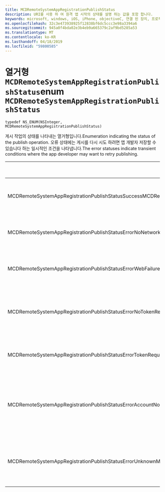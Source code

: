 ```yaml
---
title: MCDRemoteSystemAppRegistrationPublishStatus
description: URI를 사용 하 여 원격 앱 시작의 상태를 설명 하는 값을 포함 합니다.
keywords: microsoft, windows, iOS, iPhone, objectiveC, 연결 된 장치, 프로젝트 로마
ms.openlocfilehash: 32c3e473938925f12838bf6dc5ccc3e98a3394a6
ms.sourcegitcommit: 945a0f4bda02e3b4eb9a665379c2af9bd5285a53
ms.translationtype: MT
ms.contentlocale: ko-KR
ms.lasthandoff: 04/18/2019
ms.locfileid: "59800585"
---
```

# <a name="enum-mcdremotesystemappregistrationpublishstatus"></a><span data-ttu-id="8153f-104">열거형 `MCDRemoteSystemAppRegistrationPublishStatus`</span><span class="sxs-lookup"><span data-stu-id="8153f-104">enum `MCDRemoteSystemAppRegistrationPublishStatus`</span></span>

`typedef NS_ENUM(NSInteger, MCDRemoteSystemAppRegistrationPublishStatus)`

<span data-ttu-id="8153f-105">게시 작업의 상태를 나타내는 열거형입니다.</span><span class="sxs-lookup"><span data-stu-id="8153f-105">Enumeration indicating the status of the publish operation.</span></span>
<span data-ttu-id="8153f-106">오류 상태에는 게시를 다시 시도 하려면 앱 개발자 저장할 수 있습니다 하는 일시적인 조건을 나타냅니다.</span><span class="sxs-lookup"><span data-stu-id="8153f-106">The error statuses indicate transient conditions where the app developer may want to retry publishing.</span></span>

| <span data-ttu-id="8153f-107">이름</span><span class="sxs-lookup"><span data-stu-id="8153f-107">Name</span></span>    |<span data-ttu-id="8153f-108">값</span><span class="sxs-lookup"><span data-stu-id="8153f-108">Value</span></span>   |<span data-ttu-id="8153f-109">설명</span><span class="sxs-lookup"><span data-stu-id="8153f-109">Description</span></span>   |                  
|------ |------- |--|
|<span data-ttu-id="8153f-110">MCDRemoteSystemAppRegistrationPublishStatusSuccess</span><span class="sxs-lookup"><span data-stu-id="8153f-110">MCDRemoteSystemAppRegistrationPublishStatusSuccess</span></span> | <span data-ttu-id="8153f-111">0</span><span class="sxs-lookup"><span data-stu-id="8153f-111">0</span></span> | <span data-ttu-id="8153f-112">작업이 완료 되었습니다.</span><span class="sxs-lookup"><span data-stu-id="8153f-112">Operation completed successfully.</span></span>|
|<span data-ttu-id="8153f-113">MCDRemoteSystemAppRegistrationPublishStatusErrorNoNetwork</span><span class="sxs-lookup"><span data-stu-id="8153f-113">MCDRemoteSystemAppRegistrationPublishStatusErrorNoNetwork</span></span> | <span data-ttu-id="8153f-114">1</span><span class="sxs-lookup"><span data-stu-id="8153f-114">1</span></span> | <span data-ttu-id="8153f-115">네트워크를 사용할 수 없습니다.</span><span class="sxs-lookup"><span data-stu-id="8153f-115">Network was unavailable.</span></span> |
|<span data-ttu-id="8153f-116">MCDRemoteSystemAppRegistrationPublishStatusErrorWebFailure</span><span class="sxs-lookup"><span data-stu-id="8153f-116">MCDRemoteSystemAppRegistrationPublishStatusErrorWebFailure</span></span> | <span data-ttu-id="8153f-117">2</span><span class="sxs-lookup"><span data-stu-id="8153f-117">2</span></span> | <span data-ttu-id="8153f-118">웹 서비스에는 다음이 실패 했습니다.</span><span class="sxs-lookup"><span data-stu-id="8153f-118">A web service failed.</span></span>|
|<span data-ttu-id="8153f-119">MCDRemoteSystemAppRegistrationPublishStatusErrorNoTokenRequestSubscriber</span><span class="sxs-lookup"><span data-stu-id="8153f-119">MCDRemoteSystemAppRegistrationPublishStatusErrorNoTokenRequestSubscriber</span></span> | <span data-ttu-id="8153f-120">3</span><span class="sxs-lookup"><span data-stu-id="8153f-120">3</span></span> | <span data-ttu-id="8153f-121">구독자가 없는 토큰 요청에 응답 했습니다.</span><span class="sxs-lookup"><span data-stu-id="8153f-121">No token request subscribers responded.</span></span>|
|<span data-ttu-id="8153f-122">MCDRemoteSystemAppRegistrationPublishStatusErrorTokenRequestFailed</span><span class="sxs-lookup"><span data-stu-id="8153f-122">MCDRemoteSystemAppRegistrationPublishStatusErrorTokenRequestFailed</span></span> | <span data-ttu-id="8153f-123">4</span><span class="sxs-lookup"><span data-stu-id="8153f-123">4</span></span> | <span data-ttu-id="8153f-124">토큰 요청이 실패 했습니다.</span><span class="sxs-lookup"><span data-stu-id="8153f-124">The token request failed.</span></span>|
|<span data-ttu-id="8153f-125">MCDRemoteSystemAppRegistrationPublishStatusErrorAccountNotFound</span><span class="sxs-lookup"><span data-stu-id="8153f-125">MCDRemoteSystemAppRegistrationPublishStatusErrorAccountNotFound</span></span> | <span data-ttu-id="8153f-126">5</span><span class="sxs-lookup"><span data-stu-id="8153f-126">5</span></span> | <span data-ttu-id="8153f-127">에 대 한 정보를 게시 하는 계정을 찾을 수 없습니다.</span><span class="sxs-lookup"><span data-stu-id="8153f-127">Account to publish information for was not found.</span></span>|
|<span data-ttu-id="8153f-128">MCDRemoteSystemAppRegistrationPublishStatusErrorUnknown</span><span class="sxs-lookup"><span data-stu-id="8153f-128">MCDRemoteSystemAppRegistrationPublishStatusErrorUnknown</span></span> | <span data-ttu-id="8153f-129">6</span><span class="sxs-lookup"><span data-stu-id="8153f-129">6</span></span> | <span data-ttu-id="8153f-130">작업에 알 수 없는 오류가 발생 했습니다.</span><span class="sxs-lookup"><span data-stu-id="8153f-130">Operation encountered an unknown error.</span></span>|
